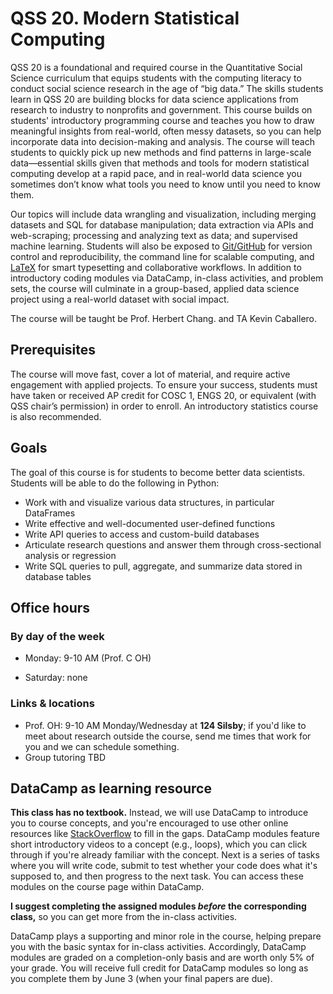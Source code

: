 # QSS 20. Modern Statistical Computing 

QSS 20 is a foundational and required course in the Quantitative Social Science curriculum that equips students with the computing literacy to conduct social science research in the age of “big data.” The skills students learn in QSS 20 are building blocks for data science applications from research to industry to nonprofits and government. This course builds on students' introductory programming course and teaches you how to draw meaningful insights from real-world, often messy datasets, so you can help incorporate data into decision-making and analysis. The course will teach students to quickly pick up new methods and find patterns in large-scale data—essential skills given that methods and tools for modern statistical computing develop at a rapid pace, and in real-world data science you sometimes don’t know what tools you need to know until you need to know them. 

Our topics will include data wrangling and visualization, including merging datasets and SQL for database manipulation; data extraction via APIs and web-scraping; processing and analyzing text as data; and supervised machine learning. Students will also be exposed to [Git/GitHub](https://product.hubspot.com/blog/git-and-github-tutorial-for-beginners) for version control and reproducibility, the command line for scalable computing, and [LaTeX](https://www.overleaf.com/learn/latex/Learn_LaTeX_in_30_minutes) for smart typesetting and collaborative workflows. In addition to introductory coding modules via DataCamp, in-class activities, and problem sets, the course will culminate in a group-based, applied data science project using a real-world dataset with social impact.

The course will be taught be Prof. Herbert Chang.
and TA Kevin Caballero.


## Prerequisites 

The course will move fast, cover a lot of material, and require active engagement with applied projects. To ensure your success, students must have taken or received AP credit for COSC 1, ENGS 20, or equivalent (with QSS chair’s permission) in order to enroll. An introductory statistics course is also recommended.


## Goals

The goal of this course is for students to become better data scientists. Students will be able to do the following in Python:

* Work with and visualize various data structures, in particular DataFrames
* Write effective and well-documented user-defined functions
* Write API queries to access and custom-build databases
* Articulate research questions and answer them through cross-sectional analysis or regression
* Write SQL queries to pull, aggregate, and summarize data stored in database tables


## Office hours

### By day of the week

* Monday: 9-10 AM (Prof. C OH)
<!-- * Tuesday: 4:30 - 5:30 PM (Emma OH) -->
<!-- * Wednesday: 9-10 AM (Prof. C OH) -->
<!-- * Thursday: Peer tutoring TBD -->
<!-- * Friday: 1:30 -2:30 PM (Sabin OH) -->
* Saturday: none
<!-- * Sunday: Peer tutoring TBD -->


### Links & locations

* Prof. OH: 9-10 AM Monday/Wednesday at **124 Silsby**; if you'd like to meet about research outside the course, send me times that work for you and we can schedule something.
* Group tutoring TBD
<!-- with Eleanor Sullivan: [sign up here](https://grouptutoring.dartmouth.edu/terms/23W/groups/12210); 7-8 PM Monday in Reed 101, 9-10 PM Thursday in Baker 370, 8-9 PM Sunday in Dart 002; [Zoom as an alternate](https://dartmouth.zoom.us/j/96707419408?pwd=SzJPYVQ1M0RRZmUzWWpJMzFZWXdHdz09). Tutoring begins in the second week of the quarter. -->
<!-- * Emma OH: 4:30  - 5:30 PM Tuesday (Kemeny 105)
* Sabin OH: 1:30 - 2:30 PM Friday (Haldeman 46) -->


## DataCamp as learning resource

**This class has no textbook.** Instead, we will use DataCamp to introduce you to course concepts, and you're encouraged to use other online resources like [StackOverflow](https://stackoverflow.com/) to fill in the gaps. DataCamp modules feature short introductory videos to a concept (e.g., loops), which you can click through if you're already familiar with the concept. Next is a series of tasks where you will write code, submit to test whether your code does what it's supposed to, and then progress to the next task. You can access these modules on the course page within DataCamp.

**I suggest completing the assigned modules *before* the corresponding class,** so you can get more from the in-class activities.

DataCamp plays a supporting and minor role in the course, helping prepare you with the basic syntax for in-class activities. Accordingly, DataCamp modules are graded on a completion-only basis and are worth only 5% of your grade. You will receive full credit for DataCamp modules so long as you complete them by June 3 (when your final papers are due). 

<!-- **Any DataCamp modules listed as being due March 30 are not required.** These are optional extra practice with the course tools and concepts to support your learning—especially those of you new to Python. You will have access to these modules (for free) until March 30, after which point only DataCamp subscribers can access them.  -->

